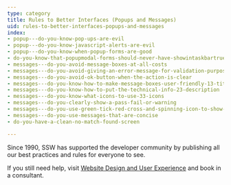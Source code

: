 ```yaml
---
type: category
title: Rules to Better Interfaces (Popups and Messages)
uid: rules-to-better-interfaces-popups-and-messages
index:
- popup---do-you-know-pop-ups-are-evil
- popup---do-you-know-javascript-alerts-are-evil
- popup---do-you-know-when-popup-forms-are-good
- do-you-know-that-popupmodal-forms-should-never-have-showintaskbartrue
- messages---do-you-avoid-message-boxes-at-all-costs
- messages---do-you-avoid-giving-an-error-message-for-validation-purposes
- messages---do-you-avoid-ok-button-when-the-action-is-clear
- messages---do-you-know-how-to-make-message-boxes-user-friendly-13-titles
- messages---do-you-know-how-to-put-the-technical-info-23-description
- messages---do-you-know-what-icons-to-use-33-icons
- messages---do-you-clearly-show-a-pass-fail-or-warning
- messages---do-you-use-green-tick-red-cross-and-spinning-icon-to-show-the-status
- messages---do-you-use-messages-that-are-concise
- do-you-have-a-clean-no-match-found-screen

---
```

​​​​​Since 1990, SSW has supported the developer community by publishing all our best practices and rules for everyone to see.

If you still need help, visit [Website Design and User Experience​](http&#58;//www.ssw.com.au/ssw/Consulting/WebsiteDesignAndUserExperience.aspx) and book in a consultant.​​


